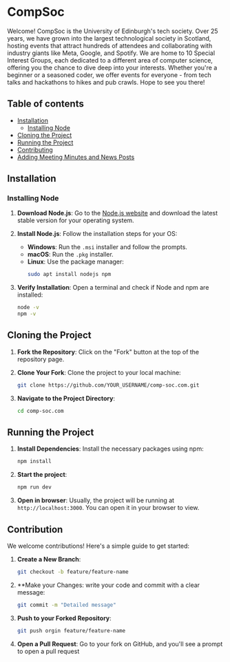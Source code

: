 # CompSoc

Welcome! CompSoc is the University of Edinburgh's tech society. Over 25 years, we have grown into the largest technological society in Scotland, hosting events that attract hundreds of attendees and collaborating with industry giants like Meta, Google, and Spotify. We are home to 10 Special Interest Groups, each dedicated to a different area of computer science, offering you the chance to dive deep into your interests. Whether you're a beginner or a seasoned coder, we offer events for everyone - from tech talks and hackathons to hikes and pub crawls. Hope to see you there!

## Table of contents

- [Installation](#installation)
    - [Installing Node](#installing-node)
- [Cloning the Project](#cloning-the-project)
- [Running the Project](#running-the-project)
- [Contributing](#contributing)
- [Adding Meeting Minutes and News Posts](#adding-meeting-minutes-and-news-posts)


## Installation

### Installing Node

1. **Download Node.js**: Go to the [Node.js website](https://nodejs.org/) and download the latest stable version for your operating system.

2. **Install Node.js**: Follow the installation steps for your OS:
   - **Windows**: Run the `.msi` installer and follow the prompts.
   - **macOS**: Run the `.pkg` installer.
   - **Linux**: Use the package manager:
     ```bash
     sudo apt install nodejs npm
     ```

3. **Verify Installation**: Open a terminal and check if Node and npm are installed:
   ```bash
   node -v
   npm -v
   ```


## Cloning the Project

1. **Fork the Repository**: Click on the "Fork" button at the top of the repository page.

2. **Clone Your Fork**: Clone the project to your local machine:
   ```bash
   git clone https://github.com/YOUR_USERNAME/comp-soc.com.git

3. **Navigate to the Project Directory**:
   ```bash
   cd comp-soc.com
   ```


## Running the Project

1. **Install Dependencies**: Install the necessary packages using npm:
   ```bash
   npm install
   ```

2. **Start the project**:
    ```bash
    npm run dev
    ```

3. **Open in browser**: 
    Usually, the project will be running at ```http://localhost:3000```. You can open it in your browser to view.


## Contribution

We welcome contributions! Here's a simple guide to get started:

1. **Create a New Branch**:
    ```bash
    git checkout -b feature/feature-name
    ```

2. **Make your Changes:
    write your code and commit with a clear message:
    ```bash
    git commit -m "Detailed message"
    ```

3. **Push to your Forked Repository**:
    ```bash
    git push orgin feature/feature-name
    ```
4. **Open a Pull Request**:
    Go to your fork on GitHub, and you'll see a prompt to open a pull request



